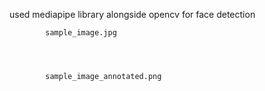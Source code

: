 used mediapipe library alongside opencv for face detection


            sample_image.jpg
          



            sample_image_annotated.png
          
